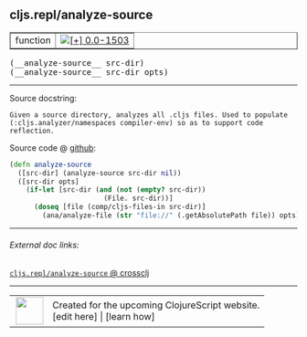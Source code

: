 ## cljs.repl/analyze-source



 <table border="1">
<tr>
<td>function</td>
<td><a href="https://github.com/cljsinfo/cljs-api-docs/tree/0.0-1503"><img valign="middle" alt="[+] 0.0-1503" title="Added in 0.0-1503" src="https://img.shields.io/badge/+-0.0--1503-lightgrey.svg"></a> </td>
</tr>
</table>


 <samp>
(__analyze-source__ src-dir)<br>
</samp>
 <samp>
(__analyze-source__ src-dir opts)<br>
</samp>

---





Source docstring:

```
Given a source directory, analyzes all .cljs files. Used to populate
(:cljs.analyzer/namespaces compiler-env) so as to support code reflection.
```


Source code @ [github](https://github.com/clojure/clojurescript/blob/r3195/src/clj/cljs/repl.clj#L680-L688):

```clj
(defn analyze-source
  ([src-dir] (analyze-source src-dir nil))
  ([src-dir opts]
    (if-let [src-dir (and (not (empty? src-dir))
                       (File. src-dir))]
      (doseq [file (comp/cljs-files-in src-dir)]
        (ana/analyze-file (str "file://" (.getAbsolutePath file)) opts)))))
```

<!--
Repo - tag - source tree - lines:

 <pre>
clojurescript @ r3195
└── src
    └── clj
        └── cljs
            └── <ins>[repl.clj:680-688](https://github.com/clojure/clojurescript/blob/r3195/src/clj/cljs/repl.clj#L680-L688)</ins>
</pre>

-->

---



###### External doc links:

[`cljs.repl/analyze-source` @ crossclj](http://crossclj.info/fun/cljs.repl/analyze-source.html)<br>

---

 <table>
<tr><td>
<img valign="middle" align="right" width="48px" src="http://i.imgur.com/Hi20huC.png">
</td><td>
Created for the upcoming ClojureScript website.<br>
[edit here] | [learn how]
</td></tr></table>

[edit here]:https://github.com/cljsinfo/cljs-api-docs/blob/master/cljsdoc/cljs.repl/analyze-source.cljsdoc
[learn how]:https://github.com/cljsinfo/cljs-api-docs/wiki/cljsdoc-files

<!--

This information was too distracting to show to readers, but I'll leave it
commented here since it is helpful to:

- pretty-print the data used to generate this document
- and show how to retrieve that data



The API data for this symbol:

```clj
{:ns "cljs.repl",
 :name "analyze-source",
 :signature ["[src-dir]" "[src-dir opts]"],
 :history [["+" "0.0-1503"]],
 :type "function",
 :full-name-encode "cljs.repl/analyze-source",
 :source {:code "(defn analyze-source\n  ([src-dir] (analyze-source src-dir nil))\n  ([src-dir opts]\n    (if-let [src-dir (and (not (empty? src-dir))\n                       (File. src-dir))]\n      (doseq [file (comp/cljs-files-in src-dir)]\n        (ana/analyze-file (str \"file://\" (.getAbsolutePath file)) opts)))))",
          :title "Source code",
          :repo "clojurescript",
          :tag "r3195",
          :filename "src/clj/cljs/repl.clj",
          :lines [680 688]},
 :full-name "cljs.repl/analyze-source",
 :docstring "Given a source directory, analyzes all .cljs files. Used to populate\n(:cljs.analyzer/namespaces compiler-env) so as to support code reflection."}

```

Retrieve the API data for this symbol:

```clj
;; from Clojure REPL
(require '[clojure.edn :as edn])
(-> (slurp "https://raw.githubusercontent.com/cljsinfo/cljs-api-docs/catalog/cljs-api.edn")
    (edn/read-string)
    (get-in [:symbols "cljs.repl/analyze-source"]))
```

-->
